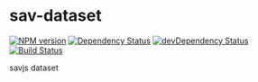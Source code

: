 # sav-dataset

[![NPM version](https://badge.fury.io/js/sav-dataset.png)](http://badge.fury.io/js/sav-dataset)
[![Dependency Status](https://david-dm.org/savjs/sav-dataset.png)](https://david-dm.org/savjs/sav-dataset)
[![devDependency Status](https://david-dm.org/savjs/sav-dataset/dev-status.png)](https://david-dm.org/savjs/sav-dataset#info=devDependencies)
[![Build Status](https://travis-ci.org/savjs/sav-dataset.svg?branch=master)](https://travis-ci.org/savjs/sav-dataset)

savjs dataset
